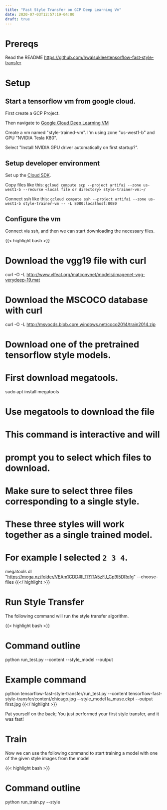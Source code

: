 ```yaml
---
title: "Fast Style Transfer on GCP Deep Learning Vm"
date: 2020-07-03T12:57:19-04:00
draft: true
---
```


# Prereqs

Read the README https://github.com/hwalsuklee/tensorflow-fast-style-transfer

# Setup


## Start a tensorflow vm from google cloud.

First create a GCP Project.

Then navigate to [Google Cloud Deep Learning VM](https://console.cloud.google.com/marketplace/details/click-to-deploy-images/deeplearning?_ga=2.183710050.555794926.1594171077-1241815506.1593038576)

Create a vm named "style-trained-vm". I'm using zone "us-west1-b" and GPU "NVIDIA Tesla K80".

Select "Install NVIDIA GPU driver automatically on first startup?".

## Setup developer environment

Set up the [Cloud SDK](https://cloud.google.com/sdk/install).

Copy files like this:
`gcloud compute scp --project artifai --zone us-west1-b --recurse <local file or directory> style-trainer-vm:~/`

Connect ssh like this:
`gcloud compute ssh --project artifai --zone us-west1-b style-trainer-vm -- -L 8080:localhost:8080`

## Configure the vm

Connect via ssh, and then we can start downloading the necessary files.

{{< highlight bash >}}
# Download the vgg19 file with curl
curl -O -L http://www.vlfeat.org/matconvnet/models/imagenet-vgg-verydeep-19.mat

# Download the MSCOCO database with curl
curl -O -L http://msvocds.blob.core.windows.net/coco2014/train2014.zip

# Download one of the pretrained tensorflow style models. 
# First download megatools.
sudo apt install megatools
# Use megatools to download the file
# This command is interactive and will 
# prompt you to select which files to download. 
# Make sure to select three files corresponding to a single style. 
# These three styles will work together as a single trained model. 
# For example I selected `2 3 4`.
megatools dl "https://mega.nz/folder/VEAm1CDD#ILTR1TA5zFJ_Cp9I5DRofg" --choose-files
{{</ highlight >}}

# Run Style Transfer

The following command will run the style transfer algorithm.

{{< highlight bash >}}
# Command outline
python run_test.py --content <content file> --style_model <style-model file> --output <output file> 

# Example command
python tensorflow-fast-style-transfer/run_test.py --content tensorflow-fast-style-transfer/content/chicago.jpg --style_model la_muse.ckpt --output first.jpg
{{</ highlight >}}

Pat yourself on the back; You just performed your first style transfer, and it was fast!

# Train

Now we can use the following command to start training a model with one of the given style images from the model

{{< highlight bash >}}
# Command outline
python run_train.py --style <style file> --output <output directory> --trainDB <trainDB directory> --vgg_model <model directory>

# Example command
python tensorflow-fast-style-transfer/run_train.py --style tensorflow-fast-style-transfer/style/la_muse.jpg --output models --trainDB train2014 --vgg_model vgg19 --test tensorflow-fast-style-transfer/content/chicago.jpg --batch_size 8
{{</ highlight >}}

In order to train your own styles you need to copy them over to the instance. I like putting all the styles I am interested in into one directory and then copying it over using scp.

`gcloud compute scp --project artifai --zone us-west1-b --recurse myStyles style-trainer-vm:~/`

In order to streamline the process for training multiple models at once, you can use the following bash script which starts a training process for each of the images in a folder.

{{< highlight bash >}}
FILES="./myStyles/*"

for file in $FILES; do

  filename=$(basename -- "$fullfile")
  extension="${filename##*.}"
  filename="${filename%.*}"
  echo "Creating model directory"
  mkdir -p model_${filename}
  echo "Starting trainer process"
  nohup python tensorflow-fast-style-transfer/run_train.py --style colorbeet.jpg --output models --trainDB train2014 --vgg_model vgg19 --test tensorflow-fast-style-transfer/content/chicago.jpg --batch_size 8 > nohup_${filename}.out &

done

# https://stackoverflow.com/questions/965053/extract-filename-and-extension-in-bash
# https://www.cyberciti.biz/faq/bash-loop-over-file/
# https://unix.stackexchange.com/questions/45913/is-there-a-way-to-redirect-nohup-output-to-a-log-file-other-than-nohup-out
{{</ highlight >}}

The `nohup` is in order to ensure that the process keeps running when you terminate the ssh session. Execute the file `./start-trainers.sh`.

# Using Your Trained Model.

Now that your model is trained, we can put it to use just like we did with the pretrained model we downloaded earlier.
